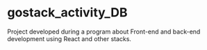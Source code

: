 # gostack_activity_DB

Project developed during a program about Front-end and back-end development using React and other stacks.
